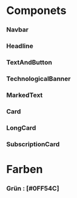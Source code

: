 # Componets

### Navbar

### Headline

### TextAndButton

### TechnologicalBanner

### MarkedText

### Card

### LongCard

### SubscriptionCard

# Farben

### Grün : [#0FF54C]
